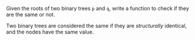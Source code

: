 Given the roots of two binary trees `p` and `q`, write a function to check if they are the same or not.

Two binary trees are considered the same if they are *structurally* identical, and the nodes have the same value.
